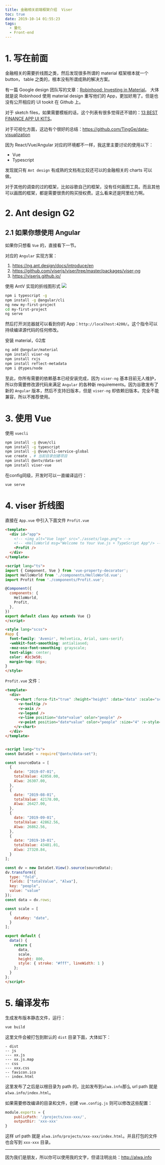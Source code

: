 ```yaml
---
title: 金融相关前端框架介绍  Viser
toc: true
date: 2019-10-14 01:55:23
tags:
  - 量化
  - Front-end
---
```


# 1. 写在前面
金融相关的需要折线图之类，然后发现很多所谓的 material 框架根本就一个 button， table 之类的，根本没有所谓成熟的解决方案。

有一篇 Google design 团队写的文章：[Robinhood: Investing in Material](https://design.google/library/robinhood-investing-material/)。 大体就是说 Robinhood 使用 material design 重写他们的 App，更加好用了。但是也没有公开相应的 UI tookit 在 Github 上。

对于 sketch files，如果需要模板的话，这个列表有很多觉得还不错的：[13 BEST FINANCE APP UI KITS](https://csform.com/13-best-finance-app-ui-kits/)。

对于可视化方面，这边有个很好的总结：https://github.com/TingGe/data-visualization

因为 React/Vue/Angular 对应的环境都不一样，我这里主要讨论的使用以下：

- Vue
- Typescript

发现就只有 `Ant design` 有成熟的文档有比较还可以的金融相关的 charts 可以做。

对于其他的调查的过的框架，比如谷歌自己的框架，没有任何画图工具。而且其他可以画图的框架，都是需要很贵的购买授权费。这么看来还是阿里给力啊。

<!-- more -->

# 2. Ant design G2
## 2.1 如果你想使用 Angular

如果你只想看 `Vue` 的，直接看下一节。

对应的 `Angular` 实现方案：
1. https://ng.ant.design/docs/introduce/en
2. https://github.com/viserjs/viser/tree/master/packages/viser-ng
3. https://viserjs.github.io/

使用 AntV 实现的折线图形式
![](https://storage.googleapis.com/lichamnesia.appspot.com/images/antV_%E6%8A%98%E7%BA%BF%E5%9B%BE.png)

```bash
npm i typescript -g
npm install -g @angular/cli
ng new my-first-project
cd my-first-project
ng serve
```

然后打开浏览器就可以看到你的 App：`http://localhost:4200/`。这个指令可以持续编译源代码的任何修改。

安装 material，G2库
```bash
ng add @angular/material
npm install viser-ng
npm install rxjs 
npm install reflect-metadata
npm i @types/node
```

至此，你所有需要的依赖基本已经安装完成，因为 `viser-ng` 基本目前无人维护，所以你需要修改源代码来满足 `Angular` 的各种新 requirements。因为谷歌发布了新的 `Angular` 版本，然后不支持旧版本，但是 `viser-ng` 却依赖旧版本。完全不能兼容，所以不推荐使用。


# 3. 使用 Vue

使用 `vuecli`
```bash
npm install -g @vue/cli
npm install -g typescript
npm install -g @vue/cli-service-global
vue create . # 当前目录创建项目
npm install @antv/data-set
npm install viser-vue
```

在config同级，开发时可以一直编译运行：

```
vue serve
```


# 4. viser 折线图
直接在 `App.vue` 中引入下面文件 `Profit.vue`
```html
<template>
  <div id="app">
    <!-- <img alt="Vue logo" src="./assets/logo.png"> -->
    <!-- <HelloWorld msg="Welcome to Your Vue.js + TypeScript App"/> -->
    <Profit />
  </div>
</template>

<script lang="ts">
import { Component, Vue } from 'vue-property-decorator';
import HelloWorld from './components/HelloWorld.vue';
import Profit from './components/Profit.vue';

@Component({
  components: {
    HelloWorld,
    Profit,
  },
})
export default class App extends Vue {}
</script>

<style lang="scss">
#app {
  font-family: 'Avenir', Helvetica, Arial, sans-serif;
  -webkit-font-smoothing: antialiased;
  -moz-osx-font-smoothing: grayscale;
  text-align: center;
  color: #2c3e50;
  margin-top: 60px;
}
</style>

```

`Profit.vue` 文件：
```html
<template>
  <div>
    <v-chart :force-fit="true" :height="height" :data="data" :scale="scale">
      <v-tooltip />
      <v-axis />
      <v-legend />
      <v-line position="date*value" color="people" />
      <v-point position="date*value" color="people" :size="4" :v-style="style" :shape="'circle'" />
    </v-chart>
  </div>
</template>


<script lang="ts">
const DataSet = require("@antv/data-set");

const sourceData = [
  {
    date: "2019-07-01",
    totalValue: 42058.00,
    Alwa: 26307.00,
  },
  {
    date: "2019-08-01",
    totalValue: 42178.00,
    Alwa: 26427.00,
  },
  {
    date: "2019-09-01",
    totalValue: 42862.56,
    Alwa: 26862.56,
  },
  {
    date: "2019-10-01",
    totalValue: 43401.01,
    Alwa: 27320.84,
  }
];

const dv = new DataSet.View().source(sourceData);
dv.transform({
  type: "fold",
  fields: ["totalValue", "Alwa"],
  key: "people",
  value: "value"
});
const data = dv.rows;

const scale = [
  {
    dataKey: "date",
  }
];

export default {
  data() {
    return {
      data,
      scale,
      height: 800,
      style: { stroke: "#fff", lineWidth: 1 }
    };
  }
};
</script>

```

# 5. 编译发布
生成发布版本静态文件，运行：
```bash
vue build
```

这里文件会被打包到默认的 `dist` 目录下面，大体如下：

```
- dist
-- js
--- xx.js
--- xx.js.map
-- css
--- xxx.css
-- favicon.ico
-- index.html
```

这里发布了之后是以根目录为 path 的，比如发布到`alwa.info`那么 url path 就是 `alwa.info/index.html`。

如果需要修改编译的目录和文件，创建 `vue.config.js` 则可以修改这些配置：

```javascript
module.exports = {
    publicPath: '/projects/xxx-xxx/',
    outputDir: 'xxx-xxx'
}
```

这样 url path 就是 `alwa.info/projects/xxx-xxx/index.html`。并且打包的文件也会写到 `xxx-xxx` 目录。


---

因为我们是朋友，所以你可以使用我的文字，但请注明出处：http://alwa.info